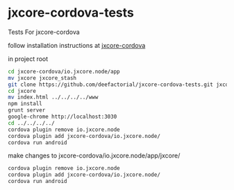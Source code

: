 # jxcore-cordova-tests
Tests For jxcore-cordova

follow installation instructions at
[jxcore-cordova](https://github.com/jxcore/jxcore-cordova.git)

in project root

```sh
cd jxcore-cordova/io.jxcore.node/app
mv jxcore jxcore_stash
git clone https://github.com/deefactorial/jxcore-cordova-tests.git jxcore
cd jxcore
mv index.html ../../../../www
npm install
grunt server
google-chrome http://localhost:3030
cd ../../../../
cordova plugin remove io.jxcore.node
cordova plugin add jxcore-cordova/io.jxcore.node/
cordova run android
```

make changes to jxcore-cordova/io.jxcore.node/app/jxcore/

```sh
cordova plugin remove io.jxcore.node
cordova plugin add jxcore-cordova/io.jxcore.node/
cordova run android
```